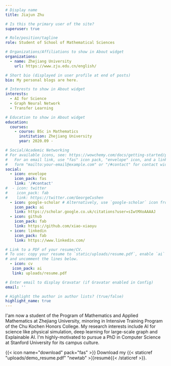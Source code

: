 ```yaml
---
# Display name
title: Jiajun Zhu

# Is this the primary user of the site?
superuser: true

# Role/position/tagline
role: Student of School of Mathematical Sciences

# Organizations/Affiliations to show in About widget
organizations:
  - name: Zhejiang University
    url: https://www.zju.edu.cn/english/

# Short bio (displayed in user profile at end of posts)
bio: My personal blogs are here.

# Interests to show in About widget
interests:
  - AI for Science
  - Graph Neural Network
  - Transfer Learning

# Education to show in About widget
education:
  courses:
    - course: BSc in Mathematics
      institution: Zhejiang University
      year: 2020.09 - 

# Social/Academic Networking
# For available icons, see: https://wowchemy.com/docs/getting-started/page-builder/#icons
#   For an email link, use "fas" icon pack, "envelope" icon, and a link in the
#   form "mailto:your-email@example.com" or "/#contact" for contact widget.
social:
  - icon: envelope
    icon_pack: fas
    link: '/#contact'
#  - icon: twitter
#    icon_pack: fab
#    link: https://twitter.com/GeorgeCushen
  - icon: google-scholar # Alternatively, use `google-scholar` icon from `ai` icon pack
    icon_pack: ai
    link: https://scholar.google.co.uk/citations?user=sIwtMXoAAAAJ
  - icon: github
    icon_pack: fab
    link: https://github.com/xiao-xiaoyu
  - icon: linkedin
    icon_pack: fab
    link: https://www.linkedin.com/

# Link to a PDF of your resume/CV.
# To use: copy your resume to `static/uploads/resume.pdf`, enable `ai` icons in `params.toml`,
# and uncomment the lines below.
  - icon: cv
   icon_pack: ai
   link: uploads/resume.pdf

# Enter email to display Gravatar (if Gravatar enabled in Config)
email: ''

# Highlight the author in author lists? (true/false)
highlight_name: true
---
```


I'am now a student of the Program of Mathematics and Applied Mathematics at Zhejiang University, minoring in ​Intensive Training Program of the Chu Kochen Honors College. My research interests include AI for science like physical simulation, deep learning for large-scale graph and Explainable AI. I'm highly-motivated to pursue a PhD in Computer Science at Stanford University for its campus culture.

{{< icon name="download" pack="fas" >}} Download my {{< staticref "uploads/demo_resume.pdf" "newtab" >}}resumé{{< /staticref >}}.
